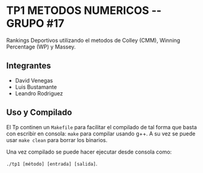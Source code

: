 # TP1  METODOS NUMERICOS -- GRUPO #17

Rankings Deportivos utilizando el metodos de Colley (CMM), Winning Percentage (WP) y Massey.

## Integrantes

- David Venegas
- Luis Bustamante
- Leandro Rodriguez

## Uso y Compilado

El Tp continen un ```Makefile``` para facilitar el compilado de tal forma que basta con escribir en consola: ```make``` para compilar usando g++. A su vez se puede usar ```make clean``` para borrar los binarios.

Una vez compilado se puede hacer ejecutar desde consola como:

`./tp1 [método] [entrada] [salida]`.

